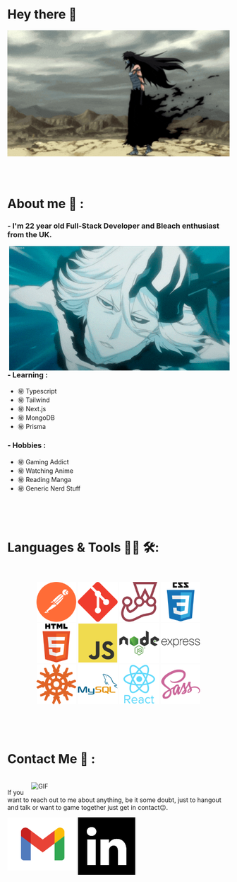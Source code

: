 # Hey  there 👋

<div align="center">
<img hight="300" width="700" alt="GIF" align="center" src="./assets/images/mugetsu gif.gif">
</div>

</br>
</br>
</br>


# About me 💬 :

### - I'm 22 year old Full-Stack Developer and Bleach enthusiast from the UK.

<img hight="400" width="500" alt="GIF" align="right" src="./assets/images/fused Tensa zangetsu.gif">

### - Learning :
- ㊙️ Typescript
- ㊙️ Tailwind
- ㊙️ Next.js
- ㊙️ MongoDB
- ㊙️ Prisma

### - Hobbies : 
- ㊙️ Gaming Addict
- ㊙️ Watching Anime
- ㊙️ Reading Manga
- ㊙️ Generic Nerd Stuff

</br>
</br>
</br>


# Languages & Tools 👨‍💻 🛠:
</br>

<p align="center">


<img src="./assets/icons/68747470733a2f2f7777772e766563746f726c6f676f2e7a6f6e652f6c6f676f732f676574706f73746d616e2f676574706f73746d616e2d69636f6e2e737667.svg" alt="Postman" width="90" hight="50">
<img src="./assets/icons/68747470733a2f2f7777772e766563746f726c6f676f2e7a6f6e652f6c6f676f732f6769742d73636d2f6769742d73636d2d69636f6e2e737667.svg" alt="git"  width="90" hight="50">
<img src="./assets/icons/68747470733a2f2f7777772e766563746f726c6f676f2e7a6f6e652f6c6f676f732f6a6573746a73696f2f6a6573746a73696f2d69636f6e2e737667.svg" alt="Jest" width="90" hight="50">
<img src="./assets/icons/css3-original-wordmark.svg" alt="CSS" width="90" hight="50">

</br>
<img src="./assets/icons/html5-original-wordmark.svg" alt="html" width="90" hight="50">
<img src="./assets/icons/javascript icon.svg" alt="javascript" width="90" hight="50">
<img src="./assets/icons/nodejs-original-wordmark.svg" alt="node" width="90" hight="50">
<img src="./assets/icons/express-original-wordmark.svg" alt="Express" width="90" hight="50">
</br>
<img src="./assets/icons/knex-js-icon-512x512-a2yn0209.png" alt="knex" width="90" hight="50">
<img src="./assets/icons/mysql-original-wordmark.svg" alt="sql" width="90" hight="50">
<img src="./assets/icons/react-original-wordmark.svg" alt="react" width="90" hight="50">
<img src="./assets/icons/sass-original.svg" alt="sass" width="90" hight="50">
</p>
</br>
</br>
</br>

# Contact Me 📱 :

<p>
 </br>


<img hight="320" width="450" align="right" alt="GIF" src="./assets/images/rukia bankai gif.webp">


If you want to reach out to me about anything, be it some doubt, just to hangout and talk or want to game together just get in contact😉.

<a href="mailto:solomonpipi1@gmail.com">
 <img align="left" alt="Gmail" width="160" hight="100" src="./assets/icons/GMail New Icon.svg" />
</a>
<a href="https://www.linkedin.com/in/solomon-pipi/">
  <img align="left" alt="Linkedin" width="130" hight="100" src="./assets/icons/linkedin-svgrepo-com.svg" />
</br>
</br>
</br>
</a>


</br>
</br>
</br>
</br>
</br>
</br>
</br>


